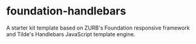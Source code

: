 foundation-handlebars
=====================

A starter kit template based on ZURB's Foundation responsive framework and Tilde's Handlebars JavaScript template engine.
